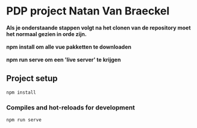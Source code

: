 # PDP project Natan Van Braeckel

**Als je onderstaande stappen volgt na het clonen van de repository moet het normaal gezien in orde zijn.**\
\
**npm install om alle vue pakketten te downloaden**\
\
**npm run serve om een 'live server' te krijgen**


## Project setup
```
npm install
```

### Compiles and hot-reloads for development
```
npm run serve
```
